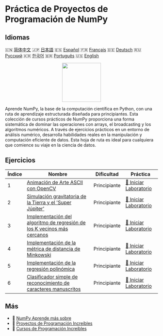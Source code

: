 # Práctica de Proyectos de Programación de NumPy

## Idiomas

🇨🇳 [简体中文](README_zh.md) 🇯🇵 [日本語](README_ja.md) 🇪🇸 [Español](README_es.md) 🇫🇷 [Français](README_fr.md) 🇩🇪 [Deutsch](README_de.md) 🇷🇺 [Русский](README_ru.md) 🇰🇷 [한국어](README_ko.md) 🇧🇷 [Português](README_pt.md) 🇺🇸 [English](README.md) 

<div align="center">
<img width="128px" src="https://file.labex.io/path/gdqX0QgXsYjL.png">
</div>

Aprende NumPy, la base de la computación científica en Python, con una ruta de aprendizaje estructurada diseñada para principiantes. Esta colección de cursos prácticos de NumPy proporciona una forma sistemática de dominar las operaciones con arrays, el broadcasting y los algoritmos numéricos. A través de ejercicios prácticos en un entorno de análisis numérico, desarrolla habilidades reales en la manipulación y computación eficiente de datos. Esta hoja de ruta es ideal para cualquiera que comience su viaje en la ciencia de datos.

## Ejercicios

|   Índice | Nombre                                                                                                                                                                 | Dificultad   | Práctica                                                                                                              |
|----------|------------------------------------------------------------------------------------------------------------------------------------------------------------------------|--------------|-----------------------------------------------------------------------------------------------------------------------|
|        1 | [Animación de Arte ASCII con OpenCV](https://labex.io/es/courses/project-ascii-art-animation-with-opencv)                                                              | Principiante | [🚀 Iniciar Laboratorio](https://labex.io/es/courses/project-ascii-art-animation-with-opencv)                         |
|        2 | [Simulación gravitatoria de la Tierra y el 'Super Júpiter'](https://labex.io/es/courses/project-gravitational-simulation-of-earth-and-super-jupiter)                   | Principiante | [🚀 Iniciar Laboratorio](https://labex.io/es/courses/project-gravitational-simulation-of-earth-and-super-jupiter)     |
|        3 | [Implementación del algoritmo de regresión de los K vecinos más cercanos](https://labex.io/es/courses/project-k-nearest-neighbors-regression-algorithm-implementation) | Principiante | [🚀 Iniciar Laboratorio](https://labex.io/es/courses/project-k-nearest-neighbors-regression-algorithm-implementation) |
|        4 | [Implementación de la métrica de distancia de Minkowski](https://labex.io/es/courses/project-implementing-minkowski-distance-metric)                                   | Principiante | [🚀 Iniciar Laboratorio](https://labex.io/es/courses/project-implementing-minkowski-distance-metric)                  |
|        5 | [Implementación de la regresión polinómica](https://labex.io/es/courses/project-polynomial-regression-implementation-and-application)                                  | Principiante | [🚀 Iniciar Laboratorio](https://labex.io/es/courses/project-polynomial-regression-implementation-and-application)    |
|        6 | [Clasificador simple de reconocimiento de caracteres manuscritos](https://labex.io/es/courses/project-simple-handwritten-character-recognition-classifier)             | Principiante | [🚀 Iniciar Laboratorio](https://labex.io/es/courses/project-simple-handwritten-character-recognition-classifier)     |

## Más

- 🔗 [NumPy Aprende más sobre](https://labex.io/es/skilltrees/numpy)
- 🔗 [Proyectos de Programación Increíbles](https://github.com/labex-labs/awesome-programming-projects)
- 🔗 [Cursos de Programación Increíbles](https://github.com/labex-labs/awesome-programming-courses)

